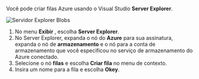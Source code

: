 Você pode criar filas Azure usando o Visual Studio **Server Explorer**.

![Servidor Explorer Blobs][Image1]

1. No menu **Exibir** , escolha **Server Explorer**.
2. No Server Explorer, expanda o nó do **Azure** para sua assinatura, expanda o nó de **armazenamento** e o nó para a conta de armazenamento que você especificou no serviço de armazenamento do Azure conectado.
3. Selecione o nó **filas** e escolha **Criar fila** no menu de contexto.
4. Insira um nome para a fila e escolha **Okey**.   


[Image1]: ./media/vs-create-queue-in-server-explorer/vs-storage-queues-create-in-server-explorer.png